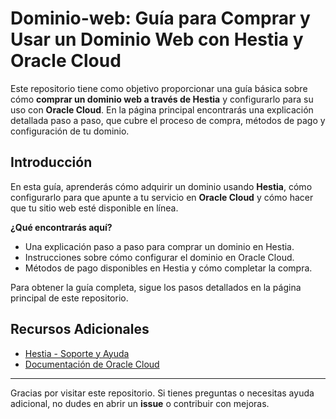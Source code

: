 # Dominio-web: Guía para Comprar y Usar un Dominio Web con Hestia y Oracle Cloud

Este repositorio tiene como objetivo proporcionar una guía básica sobre cómo **comprar un dominio web a través de Hestia** y configurarlo para su uso con **Oracle Cloud**. En la página principal encontrarás una explicación detallada paso a paso, que cubre el proceso de compra, métodos de pago y configuración de tu dominio.

## Introducción

En esta guía, aprenderás cómo adquirir un dominio usando **Hestia**, cómo configurarlo para que apunte a tu servicio en **Oracle Cloud** y cómo hacer que tu sitio web esté disponible en línea.

**¿Qué encontrarás aquí?**
- Una explicación paso a paso para comprar un dominio en Hestia.
- Instrucciones sobre cómo configurar el dominio en Oracle Cloud.
- Métodos de pago disponibles en Hestia y cómo completar la compra.

Para obtener la guía completa, sigue los pasos detallados en la página principal de este repositorio.

## Recursos Adicionales

- [Hestia - Soporte y Ayuda](https://www.hestia.com/support)
- [Documentación de Oracle Cloud](https://docs.oracle.com/en-us/iaas/Content/General/Concepts/cloudoverview.htm)

---

Gracias por visitar este repositorio. Si tienes preguntas o necesitas ayuda adicional, no dudes en abrir un **issue** o contribuir con mejoras.
